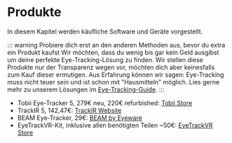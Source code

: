 # Produkte

In diesem Kapitel werden käufliche Software und Geräte vorgestellt.

::: warning Probiere dich erst an den anderen Methoden aus, bevor du extra ein Produkt kaufst
Wir möchten, dass du wenig bis gar kein Geld ausgibst um deine perfekte Eye-Tracking-Lösung zu finden.
Wir stellen diese Produkte nur der Transparenz wegen vor, möchten dich aber keinesfalls zum Kauf dieser ermutigen.
Aus Erfahrung können wir sagen: Eye-Tracking muss nicht teuer sein und ist schon mit "Hausmitteln" möglich.
Lies gerne mehr zu unserem Lösungen im [Eye-Tracking-Guide](/de/03-the-eye-tracking-guide/01-introduction).
:::

- Tobii Eye-Tracker 5, 279€ neu, 220€ refurbished: [Tobii Store](https://gaming.tobii.com/product/refurbished-tobii-eye-tracker-5/)
- TrackIR 5, 142,47€: [TrackIR Website](https://www.trackir.com/trackir5/)
- BEAM Eye-Tracker, 29€: [BEAM by Eyeware](https://beam.eyeware.tech/get-beam/)
- EyeTrackVR-Kit, inklusive allen benötigten Teilen ~50€: [EyeTrackVR Store](https://store.eyetrackvr.dev/products/v4-mini-fully-solderless-kit)
